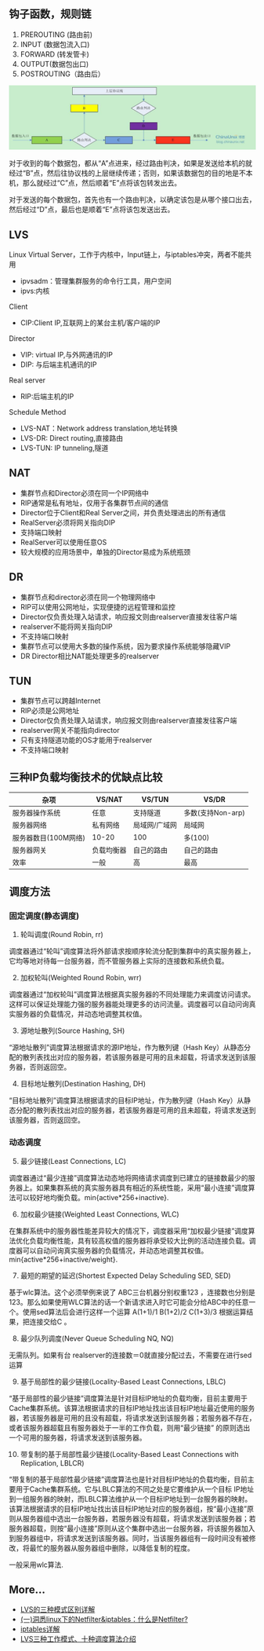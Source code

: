 ## 钩子函数，规则链

1. PREROUTING (路由前)
2. INPUT (数据包流入口)
3. FORWARD (转发管卡)
4. OUTPUT(数据包出口)
5. POSTROUTING（路由后）

[![Alt text](assets/01.jpg)](http://blog.chinaunix.net/uid-23069658-id-3160506.html)

对于收到的每个数据包，都从“A”点进来，经过路由判决，如果是发送给本机的就经过“B”点，然后往协议栈的上层继续传递；否则，如果该数据包的目的地是不本机，那么就经过“C”点，然后顺着“E”点将该包转发出去。

对于发送的每个数据包，首先也有一个路由判决，以确定该包是从哪个接口出去，然后经过“D”点，最后也是顺着“E”点将该包发送出去。

## LVS

Linux Virtual Server，工作于内核中，Input链上，与iptables冲突，两者不能共用
- ipvsadm：管理集群服务的命令行工具，用户空间
- ipvs:内核

Client
- CIP:Client IP,互联网上的某台主机/客户端的IP

Director
- VIP: virtual IP,与外网通讯的IP
- DIP: 与后端主机通讯的IP

Real server
- RIP:后端主机的IP

Schedule Method
- LVS-NAT：Network address translation,地址转换
- LVS-DR: Direct routing,直接路由
- LVS-TUN: IP tunneling,隧道

## NAT

- 集群节点和Director必须在同一个IP网络中
- RIP通常是私有地址，仅用于各集群节点间的通信
- Director位于Client和Real Server之间，并负责处理进出的所有通信
- RealServer必须将网关指向DIP
- 支持端口映射
- RealServer可以使用任意OS
- 较大规模的应用场景中，单独的Director易成为系统瓶颈

## DR

- 集群节点和director必须在同一个物理网络中
- RIP可以使用公网地址，实现便捷的远程管理和监控
- Director仅负责处理入站请求，响应报文则由realserver直接发往客户端
- realserver不能将网关指向DIP
- 不支持端口映射
- 集群节点可以使用大多数的操作系统，因为要求操作系统能够隐藏VIP
- DR Director相比NAT能处理更多的realserver

## TUN

- 集群节点可以跨越Internet
- RIP必须是公网地址
- Director仅负责处理入站请求，响应报文则由realserver直接发往客户端
- realserver网关不能指向director
- 只有支持隧道功能的OS才能用于realserver
- 不支持端口映射

## 三种IP负载均衡技术的优缺点比较

|杂项|VS/NAT|VS/TUN|VS/DR|
|------|------------------------|-----------------|--------------|
|服务器操作系统|任意|支持隧道|多数(支持Non-arp)|
|服务器网络|私有网络|局域网/广域网|局域网|
|服务器数目(100M网络)|10-20|100|多(100)|
|服务器网关|负载均衡器|自己的路由|自己的路由|
|效率|一般|高|最高|


## 调度方法

### 固定调度(静态调度)

1. 轮叫调度(Round Robin, rr)

调度器通过“轮叫”调度算法将外部请求按顺序轮流分配到集群中的真实服务器上，它均等地对待每一台服务器，而不管服务器上实际的连接数和系统负载。

2. 加权轮叫(Weighted Round Robin, wrr)

调度器通过“加权轮叫”调度算法根据真实服务器的不同处理能力来调度访问请求。这样可以保证处理能力强的服务器能处理更多的访问流量。调度器可以自动问询真实服务器的负载情况，并动态地调整其权值。

3. 源地址散列(Source Hashing, SH)

“源地址散列”调度算法根据请求的源IP地址，作为散列键（Hash Key）从静态分配的散列表找出对应的服务器，若该服务器是可用的且未超载，将请求发送到该服务器，否则返回空。

4. 目标地址散列(Destination Hashing, DH)

“目标地址散列”调度算法根据请求的目标IP地址，作为散列键（Hash Key）从静态分配的散列表找出对应的服务器，若该服务器是可用的且未超载，将请求发送到该服务器，否则返回空。

### 动态调度

5. 最少链接(Least Connections, LC)

调度器通过“最少连接”调度算法动态地将网络请求调度到已建立的链接数最少的服务器上。如果集群系统的真实服务器具有相近的系统性能，采用“最小连接”调度算法可以较好地均衡负载。min{active*256+inactive}.

6. 加权最少链接(Weighted Least Connections, WLC)

在集群系统中的服务器性能差异较大的情况下，调度器采用“加权最少链接”调度算法优化负载均衡性能，具有较高权值的服务器将承受较大比例的活动连接负载。调度器可以自动问询真实服务器的负载情况，并动态地调整其权值。min{active*256+inactive/weight}.

7. 最短的期望的延迟(Shortest Expected Delay Scheduling SED, SED)

基于wlc算法。这个必须举例来说了
ABC三台机器分别权重123 ，连接数也分别是123。那么如果使用WLC算法的话一个新请求进入时它可能会分给ABC中的任意一个。使用sed算法后会进行这样一个运算
A(1+1)/1
B(1+2)/2
C(1+3)/3
根据运算结果，把连接交给C 。

8. 最少队列调度(Never Queue Scheduling NQ, NQ)

无需队列。如果有台 realserver的连接数＝0就直接分配过去，不需要在进行sed运算

9. 基于局部性的最少链接(Locality-Based Least Connections, LBLC)

“基于局部性的最少链接”调度算法是针对目标IP地址的负载均衡，目前主要用于Cache集群系统。该算法根据请求的目标IP地址找出该目标IP地址最近使用的服务器，若该服务器是可用的且没有超载，将请求发送到该服务器；若服务器不存在，或者该服务器超载且有服务器处于一半的工作负载，则用“最少链接” 的原则选出一个可用的服务器，将请求发送到该服务器。

10. 带复制的基于局部性最少链接(Locality-Based Least Connections with Replication, LBLCR)

“带复制的基于局部性最少链接”调度算法也是针对目标IP地址的负载均衡，目前主要用于Cache集群系统。它与LBLC算法的不同之处是它要维护从一个目标 IP地址到一组服务器的映射，而LBLC算法维护从一个目标IP地址到一台服务器的映射。该算法根据请求的目标IP地址找出该目标IP地址对应的服务器组，按“最小连接”原则从服务器组中选出一台服务器，若服务器没有超载，将请求发送到该服务器；若服务器超载，则按“最小连接”原则从这个集群中选出一台服务器，将该服务器加入到服务器组中，将请求发送到该服务器。同时，当该服务器组有一段时间没有被修改，将最忙的服务器从服务器组中删除，以降低复制的程度。

一般采用wlc算法.

## More...

- [LVS的三种模式区别详解](http://blog.chinaunix.net/uid-29431701-id-4082013.html)
- [(一)洞悉linux下的Netfilter&iptables：什么是Netfilter?](http://blog.chinaunix.net/uid-23069658-id-3160506.html)
- [iptables详解](http://blog.chinaunix.net/uid-26495963-id-3279216.html)
- [LVS三种工作模式、十种调度算法介绍](http://www.xmydlinux.org/201102/331.html)